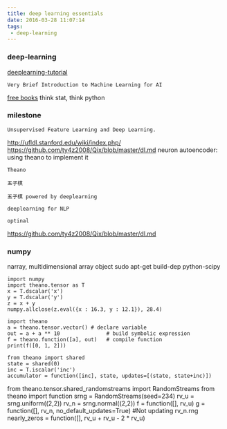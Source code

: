 ```yaml
---
title: deep learning essentials
date: 2016-03-28 11:07:14
tags:
 - deep-learning
---
```


### deep-learning

[deeplearning-tutorial](http://deeplearning.net/tutorial/)

    Very Brief Introduction to Machine Learning for AI


[free books](http://greenteapress.com/wp/)
think stat, think python

### milestone

    
    Unsupervised Feature Learning and Deep Learning.
http://ufldl.stanford.edu/wiki/index.php/
https://github.com/ty4z2008/Qix/blob/master/dl.md
neuron
autoencoder: using theano to implement it

    Theano

    五子棋

    五子棋 powered by deeplearning

    deeplearning for NLP

    optinal
https://github.com/ty4z2008/Qix/blob/master/dl.md   

### numpy
narray, multidimensional array object
sudo apt-get build-dep python-scipy

    import numpy
    import theano.tensor as T
    x = T.dscalar('x')
    y = T.dscalar('y')
    z = x + y
    numpy.allclose(z.eval({x : 16.3, y : 12.1}), 28.4)

    import theano
    a = theano.tensor.vector() # declare variable
    out = a + a ** 10               # build symbolic expression
    f = theano.function([a], out)   # compile function
    print(f([0, 1, 2]))

    from theano import shared
    state = shared(0)
    inc = T.iscalar('inc')
    accumulator = function([inc], state, updates=[(state, state+inc)])

from theano.tensor.shared_randomstreams import RandomStreams
from theano import function
srng = RandomStreams(seed=234)
rv_u = srng.uniform((2,2))
rv_n = srng.normal((2,2))
f = function([], rv_u)
g = function([], rv_n, no_default_updates=True)    #Not updating rv_n.rng
nearly_zeros = function([], rv_u + rv_u - 2 * rv_u)
